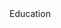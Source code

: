 <div class="home-spacer" />
<div class="home-title"> Education </div>

<div class="experience-container">
<Experience
    title="MSc in Computer Science"
    company="Università della Svizzera Italiana (USI) 🇨🇭"
    companyUrl="https://www.usi.ch"
    companyLogo="logo/usi.jpg"
    from="2021-09"
    to="2022-07"
    detailedPage='education/usi'
    :tree="[
        {
            name:'Final grade: <b>9.9/10</b> 🎓 Summa cum laude '
        },
        {
            name: 'Master Thesis: SYN - Sensorial Software Evolution Comprehension',
            icons: ['react', 'java', 'graphql', 'docker'],
        },
        {
            name: 'Specialization in Software Development'
        }
    ]"
    />

<Experience
    title="MSc in Computer Science"
    company="Università di Milano Bicocca (unimib) 🇮🇹"
    companyUrl="https://www.unimib.it/"
    companyLogo="logo/unimib.png"
    from="2020-10"
    to="2022-07"
    detailedPage='/education/msc-unimib'
    :tree="[
        {
            name:'Final grade: <b>110L/110</b> 🎓 Summa cum laude '
        },
        {
            name:'Average exam grade: 30/30'
        },
        {
            name: 'Doubledegree scholarship with USI'
        }
    ]"
    />

<Experience
    title="BSc in Computer Science"
    company="Università di Milano Bicocca (unimib) 🇮🇹"
    companyUrl="https://www.unimib.it/"
    companyLogo="logo/unimib.png"
    from="2017-09"
    to="2020-10"
    detailedPage='/education/bsc-unimib'
    :tree="[
        {
            name:'Final grade: <b>110L/110</b> 🎓 Summa cum laude '
        },
        {
            name:'Average exam grade: 29/30'
        },
        {
            name: 'Thesis: Automatic computation of architectural smells cost solving.',
            icons: ['java', 'knime'],
        }
    ]"
    />

<Experience
    title="Diploma in Business Information Systems"
    company="Commercial Technical Institute Ragusa 🇮🇹"
    from="2012-09"
    to="2017-07"
    detailedPage='/education/diploma'
    :tree="[
        {
            name:'Final grade: 92/100'
        },
        {
            name:'Thesis: BilancioEA - A tool to automatically elaborate income statement and balance sheet'
        }
    ]"
    />
</div>